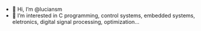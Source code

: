 - 👋 Hi, I’m @luciansm
- 👀 I’m interested in C programming, control systems, embedded systems, eletronics, digital signal processing, optimization...

<!---
luciansm/luciansm is a ✨ special ✨ repository because its `README.md` (this file) appears on your GitHub profile.
You can click the Preview link to take a look at your changes.
--->

